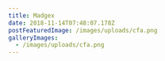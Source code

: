 ```yaml
---
title: Madgex
date: 2018-11-14T07:48:07.178Z
postFeaturedImage: /images/uploads/cfa.png
galleryImages:
  - /images/uploads/cfa.png
---
```

